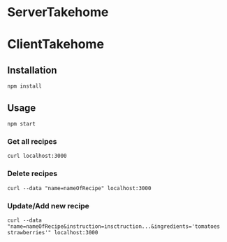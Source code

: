 # ServerTakehome

# ClientTakehome

## Installation

```
npm install
```

## Usage

```
npm start
```

### Get all recipes
```
curl localhost:3000
```

### Delete recipes
```
curl --data "name=nameOfRecipe" localhost:3000
```
### Update/Add new recipe
```
curl --data "name=nameOfRecipe&instruction=insctruction...&ingredients='tomatoes strawberries'" localhost:3000
```

